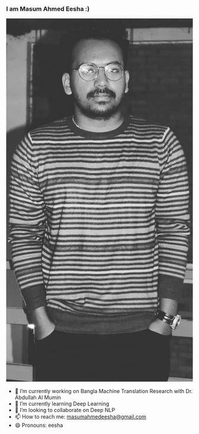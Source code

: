 ### I am Masum Ahmed Eesha :)
<img src="eesha.jpg"/>

- 🔭  I’m currently working on Bangla Machine Translation Research with Dr. Abdullah Al Mumin
- 🌱  I’m currently learning Deep Learning
- 👯  I’m looking to collaborate on Deep NLP
- 📫  How to reach me: masumahmedeesha@gmail.com
- 😄  Pronouns: eesha
